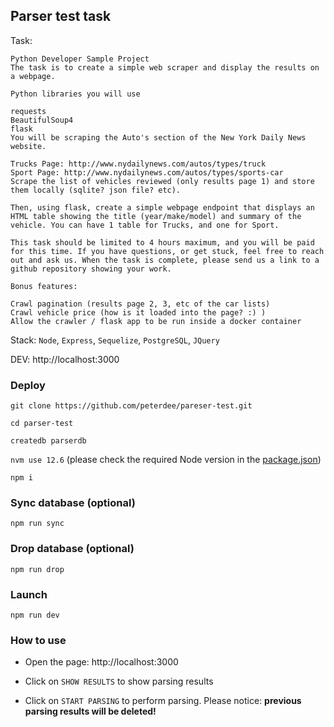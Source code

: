 Parser test task
---

Task:
```
Python Developer Sample Project
The task is to create a simple web scraper and display the results on a webpage.

Python libraries you will use

requests
BeautifulSoup4
flask
You will be scraping the Auto's section of the New York Daily News website.

Trucks Page: http://www.nydailynews.com/autos/types/truck
Sport Page: http://www.nydailynews.com/autos/types/sports-car
Scrape the list of vehicles reviewed (only results page 1) and store them locally (sqlite? json file? etc).

Then, using flask, create a simple webpage endpoint that displays an HTML table showing the title (year/make/model) and summary of the vehicle. You can have 1 table for Trucks, and one for Sport.

This task should be limited to 4 hours maximum, and you will be paid for this time. If you have questions, or get stuck, feel free to reach out and ask us. When the task is complete, please send us a link to a github repository showing your work.

Bonus features:

Crawl pagination (results page 2, 3, etc of the car lists)
Crawl vehicle price (how is it loaded into the page? :) )
Allow the crawler / flask app to be run inside a docker container
```

Stack: `Node`, `Express`, `Sequelize`, `PostgreSQL`, `JQuery`

DEV: http://localhost:3000

### Deploy

`git clone https://github.com/peterdee/pareser-test.git`

`cd parser-test`

`createdb parserdb`

`nvm use 12.6` (please check the required Node version in the [package.json](package.json))

`npm i`

### Sync database (optional)

`npm run sync`

### Drop database (optional)

`npm run drop`

### Launch

`npm run dev`

### How to use

- Open the page: http://localhost:3000

- Click on `SHOW RESULTS` to show parsing results

- Click on `START PARSING` to perform parsing. Please notice: **previous parsing results will be deleted!**
